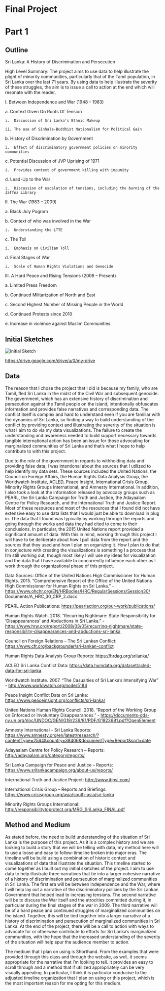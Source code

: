 # Final Project

# Part 1
## Outline
Sri Lanka: A History of Discrimination and Persecution

High Level Summary: The project aims to use data to help illustrate the plight of minority communities, particularly that of the Tamil population, in Sri Lanka over the last 71 years. By using data to help illustrate the severity of these struggles, the aim is to issue a call to action at the end which will resonate with the reader.

I.	Between Independence and War (1948 – 1983)

  a.	Context Given On Roots Of Tension
  
    i.	Discussion of Sri Lanka’s Ethnic Makeup
    
    ii.	The use of Sinhala-Buddhist Nationalism for Political Gain
 
 b.	History of Discrimination by Government
 
    i.	Effect of discriminatory government policies on minority communities
    
 c.	Potential Discussion of JVP Uprising of 1971
 
    i.	Provides context of government killing with impunity
    
 d.	Lead-Up to the War
 
    i.	Discussion of escalation of tensions, including the burning of the Jaffna Library
    
II.	The War (1983 – 2009)
 
  a.	Black July Pogrom
  
  b.	Context of who was involved in the War 
    
    i.	Understanding the LTTE
  
  c.	The Toll
    
    i.	Emphasis on Civilian Toll
    
  d.	Final Stages of War
    
    i.	Scale of Human Rights Violations and Genocide
    
III.	A Hard Peace and Rising Tensions (2009 – Present)

  a.	Limited Press Freedom
  
  b.	Continued Militarization of North and East
  
  c.	Second Highest Number of Missing People in the World
  
  d.	Continued Protests since 2010
  
  e.	Increase in violence against Muslim Communities

## Initial Sketches
![Initial Sketch](IMG_8656.jpg)

https://drive.google.com/drive/u/0/my-drive

## Data
The reason that I chose the project that I did is because my family, who are Tamil, fled Sri Lanka in the midst of the Civil War and subsequent genocide. The government, which has an extensive history of discrimination and persecution against the Tamil people on the island, intentionally obfuscates information and provides false narratives and corresponding data. The conflict itself is complex and hard to understand even if you are familiar with the dynamics of Sri Lanka, so finding a way to build understanding of the conflict by providing context and illustrating the severity of the situation is what I aim to do via my data visualizations. The failure to create the understanding and awareness needed to build support necessary towards tangible international action has been an issue for those advocating for marginalized communities of Sri Lanka and that’s what I hope to help contribute to with this project.

Due to the role of the government in regards to withholding data and providing false data, I was intentional about the sources that I utilized to help identify my data sets. These sources included the United Nations, the Council on Foreign Affairs, the Human Rights Data Analysis Group, the Worldwatch Institute, ACLED, Peace Insight, International Crisis Group, Minority Rights Groups International, and Amnesty International. In addition, I also took a look at the information released by advocacy groups such as PEARL, the Sri Lanka Campaign for Truth and Justice, the Adayaalam Centre for Policy Research, and the International Truth and Justice Report. Most of these resources and most of the resources that I found did not have extensive easy to use data lists that I would just be able to download in plug in. The data that I found was typically by working through the reports and going through the works and data they had cited to come to their conclusions. In particular, the 2015 United Nations report provided a significant amount of data. With this in mind, working through this project I will have to be deliberate about how I pull data from the report and the sources that they used and how I plan on organizing it. How I plan to do that in conjecture with creating the visualizations is something I a process that I’m still working out, though most likely I will use my ideas for visualization and the data that I have available to concurrently influence each other as I work through the organizational phase of this project.


Data Sources: 
Office of the United Nations High Commissioner for Human Rights. 2015. “Comprehensive Report of the Office of the United Nations High Commissioner for Human Rights on Sri Lanka.” - https://www.ohchr.org/EN/HRBodies/HRC/RegularSessions/Session30/ Documents/A_HRC_30_CRP_2.docx 

PEARL Action Publications: https://pearlaction.org/our-work/publications/

Human Rights Watch. 2018. “Recurring Nightmare: State Responsibility for ‘Disappearances’ and Abductions in Sri Lanka.” - https://www.hrw.org/report/2008/03/05/recurring-nightmare/state-responsibility-disappearances-and-abductions-sri-lanka

Council on Foreign Relations – The Sri Lankan Conflict: https://www.cfr.org/backgrounder/sri-lankan-conflict

Human Rights Data Analysis Group Reports: https://hrdag.org/srilanka/

ACLED Sri Lanka Conflict Data: https://data.humdata.org/dataset/acled-data-for-sri-lanka

Worldwatch Institute. 2007. “The Casualties of Sri Lanka’s Intensifying War” - http://www.worldwatch.org/node/5184

Peace Insight Conflict Data on Sri Lanka: https://www.peaceinsight.org/conflicts/sri-lanka/

United Nations Human Rights Council. 2018. “Report of the Working Group on Enforced or Involuntary
Disappearances.” - https://documents-dds-ny.un.org/doc/UNDOC/GEN/G18/236/81/PDF/G1823681.pdf?OpenElement

Amnesty International – Sri Lanka Reports: https://www.amnesty.org/en/latest/research/?contentType=2564&country=38406&documentType=Report&sort=date

Adayaalam Centre for Policy Research – Reports: http://adayaalam.org/category/reports/

Sri Lanka Campaign for Peace and Justice – Reports: https://www.srilankacampaign.org/about-us/reports/

International Truth and Justice Project: http://www.itjpsl.com/

International Crisis Group – Reports and Briefings: https://www.crisisgroup.org/asia/south-asia/sri-lanka

Minority Rights Groups International: http://responsibilitytoprotect.org/MRG_SriLanka_FINAL.pdf 

## Method and Medium

As stated before, the need to build understanding of the situation of Sri Lanka is the purpose of this project. As it is a complex history and we are looking to build a story that we will be telling with data, my method here will to use a loose and easy to follow-timeline broken into major eras. The timeline will be build using a combination of historic context and visualizations of data that illustrate the situation.  This timeline started to come together as I built out my initial sketches of the project. I aim to use data to help illustrate three narratives that tie into a larger cohesive narrative of a history of discrimination and persecution of marginalized communities in Sri Lanka. The first era will be between Independence and the War, where I will help lay out a narrative of the discriminatory policies by the Sri Lankan Government that helped lead to increasing tensions. The second narrative will be to discuss the War itself and the atrocities committed during it, in particular during the final stages of the war in 2009. The third narrative will be of a hard peace and continued struggles of marginalized communities on the island. Together, this will be tied together into a larger narrative of a history of discrimination and persecution of marginalized communities in Sri Lanka. At the end of the project, there will be a call to action with ways to advocate for or otherwise contribute to efforts for Sri Lanka’s marginalized communities, with the hope that the increased understanding of the severity of the situation will help spur the audience member to action.

The medium that I plan on using is Shorthand. From the examples that were provided through this class and through the website, as well, it seems appropriate for the narrative that I’m looking to tell. It provides an easy to scroll through and a method that if utilized appropriately can be very visually appealing. In particular, I think it is particular conducive to the adjusted timeline organization that I plan on using or this project, which is the most important reason for me opting for this medium. 
